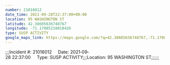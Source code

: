 ```yaml
---
number: 21016012
date_time: 2021-09-28T22:37:00+00:00
location: 95 WASHINGTON ST
latitude: 42.38605636748767
longitude: -71.17085218018426
type: SUSP ACTIVITY
google_maps_link: https://maps.google.com/?q=42.38605636748767,-71.17085218018426
---
```


;;;Incident #: 21016012     Date: 2021‐09‐28 22:37:00     Type: SUSP ACTIVITY;;;Location: 95 WASHINGTON ST;;;;;;
